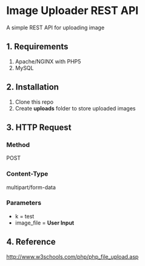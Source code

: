 # Image Uploader REST API
A simple REST API for uploading image

## 1. Requirements
1. Apache/NGINX with PHP5
2. MySQL

## 2. Installation
1. Clone this repo
2. Create **uploads** folder to store uploaded images

## 3. HTTP Request
### Method
POST
### Content-Type
multipart/form-data
### Parameters
* k = test
* image_file = **User Input**

## 4. Reference
http://www.w3schools.com/php/php_file_upload.asp
